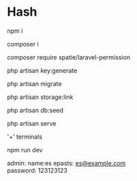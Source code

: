 # Hash

npm i

composer i

composer require spatie/laravel-permission

php artisan key:generate

php artisan migrate

php artisan storage:link

php artisan db:seed

php artisan serve

'+' terminals
  
npm run dev

admin: name:es 
       epasts: es@example.com  
       password: 123123123
